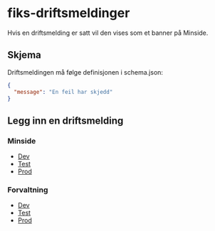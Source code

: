 # fiks-driftsmeldinger
Hvis en driftsmelding er satt vil den vises som et banner på Minside.

## Skjema
Driftsmeldingen må følge definisjonen i schema.json:

```json
{
  "message": "En feil har skjedd"
}
```

## Legg inn en driftsmelding

### Minside
* [Dev](https://github.com/ks-no/fiks-driftsmeldinger/edit/master/minside-fiks-dev.json)
* [Test](https://github.com/ks-no/fiks-driftsmeldinger/edit/master/minside-fiks-test.json)
* [Prod](https://github.com/ks-no/fiks-driftsmeldinger/edit/master/minside-fiks-prod.json)

### Forvaltning
* [Dev](https://github.com/ks-no/fiks-driftsmeldinger/edit/master/forvaltning-fiks-dev.json)
* [Test](https://github.com/ks-no/fiks-driftsmeldinger/edit/master/forvaltning-fiks-test.json)
* [Prod](https://github.com/ks-no/fiks-driftsmeldinger/edit/master/forvaltning-fiks-prod.json)
